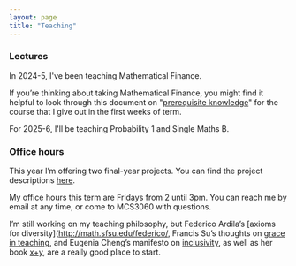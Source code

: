 ```yaml
---
layout: page
title: "Teaching"
---
```


### Lectures

In 2024-5, I've been teaching Mathematical Finance.

If you’re thinking about taking Mathematical Finance, you might find it helpful to look through this document on "[prerequisite knowledge](https://maths.dur.ac.uk/users/clare.wallace/MF/Prerequisites/)" for the course that I give out in the first weeks of term.

For 2025-6, I'll be teaching Probability 1 and Single Maths B.

### Office hours 

This year I’m offering two final-year projects. You can find the project descriptions [here](https://cwallace23.github.io/teaching/final-year-projects).

My office hours this term are Fridays from 2 until 3pm. You can reach me by email at any time, or come to MCS3060 with questions.

I’m still working on my teaching philosophy, but Federico Ardila’s [axioms for diversity](http://math.sfsu.edu/federico/, Francis Su’s thoughts on [grace in teaching](https://www.francissu.com/post/the-lesson-of-grace-in-teaching), and Eugenia Cheng’s manifesto on [inclusivity](http://eugeniacheng.com/inclusivity/), as well as her book [x+y](http://eugeniacheng.com/math/books/), are a really good place to start.

